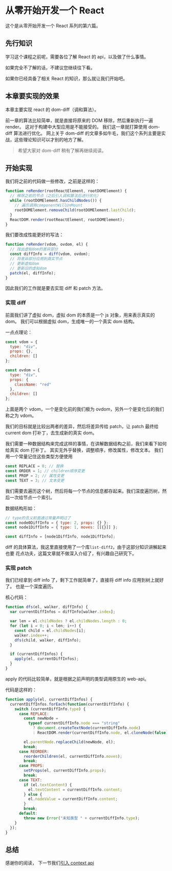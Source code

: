 # 从零开始开发一个 React

这个是从零开始开发一个 React 系列的第六篇。

## 先行知识

学习这个课程之前呢，需要各位了解 React 的 api，以及做了什么事情。

如果完全不了解的话，不建议您继续往下看。

如果你已经具备了相关 React 的知识，那么就让我们开始吧。

## 本章要实现的效果

本章主要实现 react 的 dom-diff（调和算法）。

前一章的算法比较简单，就是直接将原来的 DOM 移除，然后重新执行一遍 render。
这对于构建中大型应用是不能接受的。 我们这一章就打算使用 dom-diff 算法进行优化。
网上关于 dom-diff 的文章多如牛毛，我们这个系列主要是实战，这些理论知识可以才别的地方了解。

> 希望大家对 dom-diff 稍有了解再继续阅读。

## 开始实现

我们将之前的代码做一些修改，之前是这样的：

```js
function reRender(rootReactElement, rootDOMElement) {
  // 移除之前的节点（之后引入调和算法后进行优化）
  while (rootDOMElement.hasChildNodes()) {
    // 遍历调用componentWillUnMount
    rootDOMElement.removeChild(rootDOMElement.lastChild);
  }
  ReactDOM.render(rootReactElement, rootDOMElement);
}
```

我们要改成性能更好的写法：

```js
function reRender(vdom, ovdom, el) {
  // 找出虚拟dom的差异部分
  const diffInfo = diff(vdom, ovdom);
  // 将差异部分应用到真实节点
  // 更新虚拟dom
  // 更新旧的虚拟dom
  patch(el, diffInfo);
}
```

因此我们的工作就是要去实现 diff 和 patch 方法。

### 实现 diff

前面我们讲了虚拟 dom，虚拟 dom 的本质是一个 js 对象，用来表示真实的 dom。
我们可以根据虚拟 dom，生成唯一的一个真实 dom 结构。

一点点理论：

```js
const vdom = {
  type: "div",
  props: {},
  children: []
};

const ovdom = {
  type: "div",
  props: {
    className: "red"
  },
  children: []
};
```

上面是两个 vdom，一个是变化前的我们极为 ovdom，另外一个是变化后的我们称之为 vdom。

我们的目标就是比较出两者的差异，然后将差异传给 patch，让 patch 最终给 current dom 打补丁，去生成新的真实 dom。

我们需要一种数据结构来完成这样的事情，在讲解数据结构之前，我们来看下如何给真实 dom 打补丁。
其实无外乎替换，调整顺序，修改属性，修改文本。 我们用一个常量记住这些类型方便使用

```js
const REPLACE = 0; // 替换
const ORDER = 1; // children顺序变更
const PROP = 2; // 属性变更
const TEXT = 3; // 文本变更
```

我们需要去遍历这个树，然后将每一个节点的信息都存起来。我们深度遍历树，然后一次给节点一个索引。

数据结构形如：

```js
// type的含义前面通过常量声明过了
const node0DiffInfo = { type: 2, props: {} };
const node1DiffInfo = { type: 1, moves: [[{}]] };

const diffInfo = [node1DiffInfo, node1DiffInfo];
```

diff 的具体算法，我这里直接使用了一个库`list-diff2`，由于这部分知识讲解起来也要
花点功夫，这篇文章就不做深入介绍了，有兴趣自己研究下。

### 实现 patch

我们已经拿到 diff info 了，剩下工作就简单了，直接将 diff info 应用到树上就好了。
也是一个深度遍历。

核心代码：

```js
function dfs(el, walker, diffInfo) {
  var currentDiffInfos = diffInfo[walker.index];

  var len = el.childNodes ? el.childNodes.length : 0;
  for (let i = 0; i < len; i++) {
    const child = el.childNodes[i];
    walker.index++;
    dfs(child, walker, diffInfo);
  }

  if (currentDiffInfos) {
    apply(el, currentDiffInfos);
  }
}
```

apply 的代码比较简单，就是根据之前声明的类型调用原生的 web-api。

代码是这样的：

```js
function apply(el, currentDiffInfos) {
  currentDiffInfos.forEach(function(currentDiffInfo) {
    switch (currentDiffInfo.type) {
      case REPLACE:
        const newNode =
          typeof currentDiffInfo.node === "string"
            ? document.createTextNode(currentDiffInfo.node)
            : ReactDOM.render(currentDiffInfo.node, el.cloneNode(false));

        el.parentNode.replaceChild(newNode, el);
        break;
      case REORDER:
        reorderChildren(el, currentDiffInfo.moves);
        break;
      case PROPS:
        setProps(el, currentDiffInfo.props);
        break;
      case TEXT:
        if (el.textContent) {
          el.textContent = currentDiffInfo.content;
        } else {
          el.nodeValue = currentDiffInfo.content;
        }
        break;
      default:
        throw new Error("未知类型 " + currentDiffInfo.type);
    }
  });
}
```

## 总结

感谢你的阅读， 下一节我们[引入 context api](https://github.com/azl397985856/mono-react/tree/lecture/part7)
